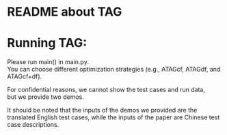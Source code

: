 README about TAG
====

# Running TAG:

Please run main() in main.py.  
You can choose different optimization strategies (e.g., ATAGcf, ATAGdf, and ATAGcf+df).  

For confidential reasons, we cannot show the test cases and run data,   
but we provide two demos.

It should be noted that the inputs of the demos we provided are the translated English test cases,
while the inputs of the paper are Chinese test case descriptions.
